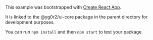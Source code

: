 This example was bootstrapped with [Create React App](https://github.com/facebook/create-react-app).

It is linked to the @yg0r2/ui-core package in the parent directory for development purposes.

You can run `npm install` and then `npm start` to test your package.
